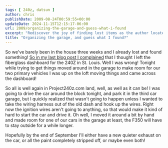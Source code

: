 ```yaml
---
tags: [ 240z, datsun ]
author: chris
publishDate: 2009-08-24T00:59:55+00:00
updateDate: 2024-11-15T12:15:17-06:00
url: 2009/organizing-the-garage-and-guess-what-i-found
excerpt: "Rediscover the joy of finding lost items as the author locates a missing car dashboard while reorganizing the garage in this Project240z.com update."
title: "Organizing the garage, and guess what I found?"
---
```


So we've barely been in the house three weeks and I already lost and found something! <a href="/2009/out-goes-the-dash">So in my last blog post I complained</a> that I thought I left the fiberglass dashboard for the 240Z in St. Louis. Well I was wrong! Tonight while trying to get things moved around in the garage to make room for our two primary vehicles I was up on the loft moving things and came across the dashboard!

So all is well again in Project240z.com land, well, as well as it can be! I was going to drive the car around the block tonight, and park it in the third car garage, but I quickly realized that wasn't going to happen unless I wanted to take the wiring harness out of the old dash and hook up the wires. Right now the ignition wires aren't going to anything, so that would make it kind of hard to start the car and drive it. Oh well, I moved it around a bit by hand and made room for one of our cars in the garage at least, the F350 will have to stay outside for a while longer.

Hopefully by the end of September I'll either have a new quieter exhaust on the car, or all the paint completely stripped off, or maybe even both!
